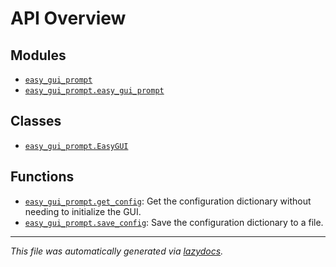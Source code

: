 <!-- markdownlint-disable -->

# API Overview

## Modules

- [`easy_gui_prompt`](./easy_gui_prompt.md#module-easy_gui_prompt)
- [`easy_gui_prompt.easy_gui_prompt`](./easy_gui_prompt.easy_gui_prompt.md#module-easy_gui_prompteasy_gui_prompt)

## Classes

- [`easy_gui_prompt.EasyGUI`](./easy_gui_prompt.easy_gui_prompt.md#class-easygui)

## Functions

- [`easy_gui_prompt.get_config`](./easy_gui_prompt.easy_gui_prompt.md#function-get_config): Get the configuration dictionary without needing to initialize the GUI.
- [`easy_gui_prompt.save_config`](./easy_gui_prompt.easy_gui_prompt.md#function-save_config): Save the configuration dictionary to a file.


---

_This file was automatically generated via [lazydocs](https://github.com/ml-tooling/lazydocs)._

